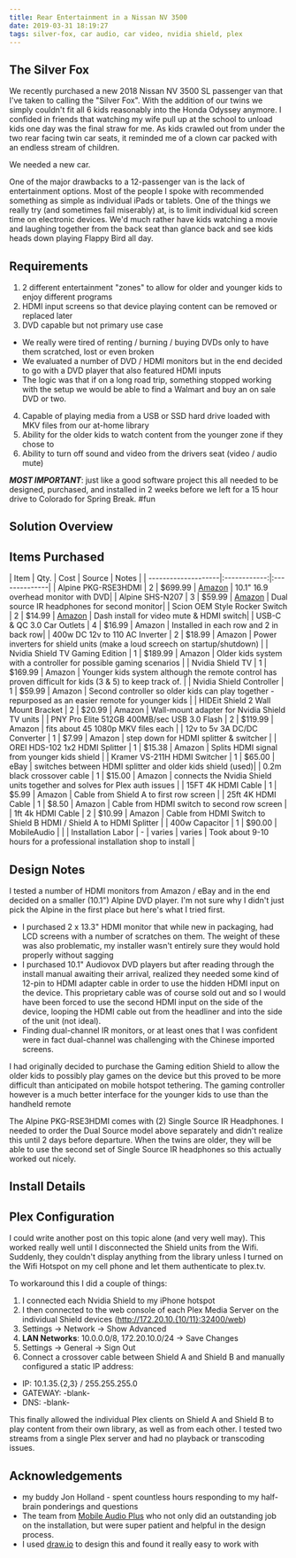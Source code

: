 ```yaml
---
title: Rear Entertainment in a Nissan NV 3500
date: 2019-03-31 18:19:27
tags: silver-fox, car audio, car video, nvidia shield, plex
---
```


The Silver Fox
------
We recently purchased a new 2018 Nissan NV 3500 SL passenger van that I've taken to calling the "Silver Fox". With the addition of our twins we simply couldn't fit all 6 kids reasonably into the Honda Odyssey anymore. I confided in friends that watching my wife pull up at the school to unload kids one day was the final straw for me. As kids crawled out from under the two rear facing twin car seats, it reminded me of a clown car packed with an endless stream of children.

We needed a new car.

One of the major drawbacks to a 12-passenger van is the lack of entertainment options. Most of the people I spoke with recommended something as simple as individual iPads or tablets. One of the things we really try (and sometimes fail miserably) at, is to limit individual kid screen time on electronic devices. We'd much rather have kids watching a movie and laughing together from the back seat than glance back and see kids heads down playing Flappy Bird all day.

Requirements
------
1. 2 different entertainment "zones" to allow for older and younger kids to enjoy different programs
2. HDMI input screens so that device playing content can be removed or replaced later
3. DVD capable but not primary use case
 * We really were tired of renting / burning / buying DVDs only to have them scratched, lost or even broken
 * We evaluated a number of DVD / HDMI monitors but in the end decided to go with a DVD player that also featured HDMI inputs
 * The logic was that if on a long road trip, something stopped working with the setup we would be able to find a Walmart and buy an on sale DVD or two.
4. Capable of playing media from a USB or SSD hard drive loaded with MKV files from our at-home library
5. Ability for the older kids to watch content from the younger zone if they chose to
6. Ability to turn off sound and video from the drivers seat (video / audio mute)

**_MOST IMPORTANT_**: just like a good software project this all needed to be designed, purchased, and installed in 2 weeks before we left for a 15 hour drive to Colorado for Spring Break. #fun

Solution Overview
------

Items Purchased
------

| Item | Qty. | Cost | Source | Notes |
| --------------------|:------------:|:--------------|
| Alpine PKG-RSE3HDMI | 2 | $699.99 | [Amazon](https://amzn.to/2HRWcPB) | 10.1" 16.9 overhead monitor with DVD|
| Alpine SHS-N207 | 3 | $59.99 | [Amazon](https://amzn.to/2I3CnnU) | Dual source IR headphones for second monitor|
| Scion OEM Style Rocker Switch | 2 | $14.99 | [Amazon](https://amzn.to/2V852f9) | Dash install for video mute & HDMI switch|
| USB-C & QC 3.0 Car Outlets | 4 | $16.99 | Amazon | Installed in each row and 2 in back row|
| 400w DC 12v to 110 AC Inverter | 2 | $18.99 | Amazon | Power inverters for shield units (make a loud screech on startup/shutdown) |
| Nvidia Shield TV Gaming Edition | 1 | $189.99 | Amazon | Older kids system with a controller for possible gaming scenarios |
| Nvidia Shield TV | 1 | $169.99 | Amazon | Younger kids system although the remote control has proven difficult for kids (3 & 5) to keep track of. |
| Nvidia Shield Controller | 1 | $59.99 | Amazon | Second controller so older kids can play together - repurposed as an easier remote for younger kids |
| HIDEit Shield 2 Wall Mount Bracket | 2 | $20.99 | Amazon | Wall-mount adapter for Nvidia Shield TV units |
| PNY Pro Elite 512GB 400MB/sec USB 3.0 Flash | 2 | $119.99 | Amazon | fits about 45 1080p MKV files each |
| 12v to 5v 3A DC/DC Converter | 1 | $7.99 | Amazon | step down for HDMI splitter & switcher |
| OREI HDS-102 1x2 HDMI Splitter | 1 | $15.38 | Amazon | Splits HDMI signal from younger kids shield |
| Kramer VS-211H HDMI Switcher | 1 | $65.00 | eBay | switches between HDMI splitter and older kids shield (used)|
| 0.2m black crossover cable | 1 | $15.00 | Amazon | connects the Nvidia Shield units together and solves for Plex auth issues |
| 15FT 4K HDMI Cable | 1 | $5.99 | Amazon | Cable from Shield A to first row screen |
| 25ft 4K HDMI Cable | 1 | $8.50 | Amazon | Cable from HDMI switch to second row screen |
|  1ft 4k HDMI Cable | 2 | $10.99 | Amazon | Cable from HDMI Switch to Shield B HDMI  / Shield A to HDMI Splitter |
| 400w Capacitor | 1 | $90.00 | MobileAudio | |
| Installation Labor | - | varies | varies | Took about 9-10 hours for a professional installation shop to install |

Design Notes
------

I tested a number of HDMI monitors from Amazon / eBay and in the end decided on a smaller (10.1") Alpine DVD player. I'm not sure why I didn't just pick the Alpine in the first place but here's what I tried first.

* I purchased 2 x 13.3" HDMI monitor that while new in packaging, had LCD screens with a number of scratches on them. The weight of these was also problematic, my installer wasn't entirely sure they would hold properly without sagging
* I purchased 10.1" Audiovox DVD players but after reading through the install manual awaiting their arrival, realized they needed some kind of 12-pin to HDMI adapter cable in order to use the hidden HDMI input on the device. This proprietary cable was of course sold out and so I would have been forced to use the second HDMI input on the side of the device, looping the HDMI cable out from the headliner and into the side of the unit (not ideal).
* Finding dual-channel IR monitors, or at least ones that I was confident were in fact dual-channel was challenging with the Chinese imported screens.

I had originally decided to purchase the Gaming edition Shield to allow the older kids to possibly play games on the device but this proved to be more difficult than anticipated on mobile hotspot tethering. The gaming controller however is a much better interface for the younger kids to use than the handheld remote

The Alpine PKG-RSE3HDMI comes with (2) Single Source IR Headphones. I needed to order the Dual Source model above separately and didn't realize this until 2 days before departure. When the twins are older, they will be able to use the second set of Single Source IR headphones so this actually worked out nicely.

Install Details
------

Plex Configuration
------
I could write another post on this topic alone (and very well may). This worked really well until I disconnected the Shield units from the Wifi. Suddenly, they couldn't display anything from the library unless I turned on the Wifi Hotspot on my cell phone and let them authenticate to plex.tv.

To workaround this I did a couple of things:
1. I connected each Nvidia Shield to my iPhone hotspot
1. I then connected to the web console of each Plex Media Server on the individual Shield devices (http://172.20.10.{10/11}:32400/web)
1. Settings -> Network -> Show Advanced
1. **LAN Networks**: 10.0.0.0/8, 172.20.10.0/24 -> Save Changes
1. Settings -> General -> Sign Out
1. Connect a crossover cable between Shield A and Shield B and manually configured a static IP address:
* IP: 10.1.35.{2,3} / 255.255.255.0
* GATEWAY: -blank-
* DNS: -blank-

This finally allowed the individual Plex clients on Shield A and Shield B to play content from their own library, as well as from each other. I tested two streams from a single Plex server and had no playback or transcoding issues.

Acknowledgements
------
* my buddy Jon Holland - spent countless hours responding to my half-brain ponderings and questions
* The team from [Mobile Audio Plus](https://www.facebook.com/MobileAudioPlus) who not only did an outstanding job on the installation, but were super patient and helpful in the design process.
* I used [draw.io](https://draw.io) to design this and found it really easy to work with